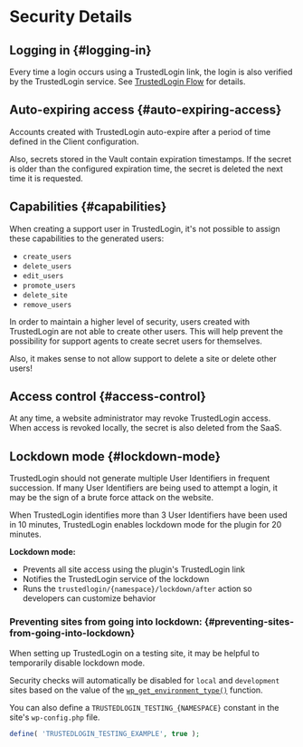 # Security Details

## Logging in {#logging-in}

Every time a login occurs using a TrustedLogin link, the login is also verified by the TrustedLogin service. See [TrustedLogin Flow](/flows) for details.

## Auto-expiring access {#auto-expiring-access}

Accounts created with TrustedLogin auto-expire after a period of time defined in the Client configuration.

Also, secrets stored in the Vault contain expiration timestamps. If the secret is older than the configured expiration time, the secret is deleted the next time it is requested.

## Capabilities {#capabilities}

When creating a support user in TrustedLogin, it's not possible to assign these capabilities to the generated users:

- `create_users`
- `delete_users`
- `edit_users`
- `promote_users`
- `delete_site`
- `remove_users`

In order to maintain a higher level of security, users created with TrustedLogin are not able to create other users. This will help prevent the possibility for support agents to create secret users for themselves.

Also, it makes sense to not allow support to delete a site or delete other users!

## Access control {#access-control}

At any time, a website administrator may revoke TrustedLogin access. When access is revoked locally, the secret is also deleted from the SaaS.

## Lockdown mode {#lockdown-mode}

TrustedLogin should not generate multiple User Identifiers in frequent succession. If many User Identifiers are being used to attempt a login, it may be the sign of a brute force attack on the website.

When TrustedLogin identifies more than 3 User Identifiers have been used in 10 minutes, TrustedLogin enables lockdown mode for the plugin for 20 minutes.

**Lockdown mode:**

- Prevents all site access using the plugin's TrustedLogin link
- Notifies the TrustedLogin service of the lockdown
- Runs the `trustedlogin/{namespace}/lockdown/after` action so developers can customize behavior

### Preventing sites from going into lockdown: {#preventing-sites-from-going-into-lockdown}

When setting up TrustedLogin on a testing site, it may be helpful to temporarily disable lockdown mode.

Security checks will automatically be disabled for `local` and `development` sites based on the value of the [`wp_get_environment_type()`](https://developer.wordpress.org/reference/functions/wp_get_environment_type/) function.

You can also define a `TRUSTEDLOGIN_TESTING_{NAMESPACE}` constant in the site's `wp-config.php` file.

```php
define( 'TRUSTEDLOGIN_TESTING_EXAMPLE', true );
```